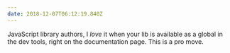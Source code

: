 ```yaml
---
date: 2018-12-07T06:12:19.840Z
---
```


JavaScript library authors, I _love_ it when your lib is available as a global in the dev tools, right on the documentation page. This is a pro move.
